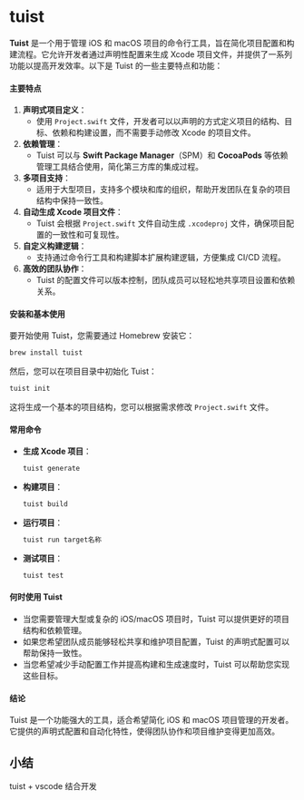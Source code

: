 # tuist

**Tuist** 是一个用于管理 iOS 和 macOS 项目的命令行工具，旨在简化项目配置和构建流程。它允许开发者通过声明性配置来生成 Xcode 项目文件，并提供了一系列功能以提高开发效率。以下是 Tuist 的一些主要特点和功能：

#### 主要特点

1. **声明式项目定义**：
   * 使用 `Project.swift` 文件，开发者可以以声明的方式定义项目的结构、目标、依赖和构建设置，而不需要手动修改 Xcode 的项目文件。
2. **依赖管理**：
   * Tuist 可以与 **Swift Package Manager**（SPM）和 **CocoaPods** 等依赖管理工具结合使用，简化第三方库的集成过程。
3. **多项目支持**：
   * 适用于大型项目，支持多个模块和库的组织，帮助开发团队在复杂的项目结构中保持一致性。
4. **自动生成 Xcode 项目文件**：
   * Tuist 会根据 `Project.swift` 文件自动生成 `.xcodeproj` 文件，确保项目配置的一致性和可复现性。
5. **自定义构建逻辑**：
   * 支持通过命令行工具和构建脚本扩展构建逻辑，方便集成 CI/CD 流程。
6. **高效的团队协作**：
   * Tuist 的配置文件可以版本控制，团队成员可以轻松地共享项目设置和依赖关系。

#### 安装和基本使用

要开始使用 Tuist，您需要通过 Homebrew 安装它：

```bash
brew install tuist
```

然后，您可以在项目目录中初始化 Tuist：

```bash
tuist init
```

这将生成一个基本的项目结构，您可以根据需求修改 `Project.swift` 文件。

#### 常用命令

*   **生成 Xcode 项目**：

    ```bash
    tuist generate
    ```
*   **构建项目**：

    ```bash
    tuist build
    ```
*   **运行项目**：

    ```bash
    tuist run target名称
    ```
*   **测试项目**：

    ```bash
    tuist test
    ```

#### 何时使用 Tuist

* 当您需要管理大型或复杂的 iOS/macOS 项目时，Tuist 可以提供更好的项目结构和依赖管理。
* 如果您希望团队成员能够轻松共享和维护项目配置，Tuist 的声明式配置可以帮助保持一致性。
* 当您希望减少手动配置工作并提高构建和生成速度时，Tuist 可以帮助您实现这些目标。

#### 结论

Tuist 是一个功能强大的工具，适合希望简化 iOS 和 macOS 项目管理的开发者。它提供的声明式配置和自动化特性，使得团队协作和项目维护变得更加高效。



## 小结

tuist + vscode 结合开发
